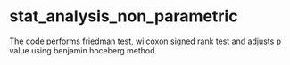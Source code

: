 # stat_analysis_non_parametric
The code performs friedman test, wilcoxon signed rank test and adjusts p value using benjamin hoceberg method.
